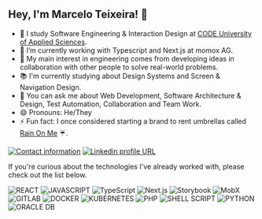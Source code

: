 ## Hey, I'm Marcelo Teixeira! 👋

- 🔭 I study Software Engineering & Interaction Design at [CODE University of Applied Sciences](https://code.berlin/en/).
- 🌱 I’m currently working with Typescript and Next.js at momox AG.
- 🧐 My main interest in engineering comes from developing ideas in collaboration with other people to solve real-world problems.
- 📚 I'm currently studying about Design Systems and Screen & Navigation Design.
- 💬 You can ask me about Web Development, Software Architecture & Design, Test Automation, Collaboration and Team Work.
- 😄 Pronouns: He/They
- ⚡ Fun fact: I once considered starting a brand to rent umbrellas called [Rain On Me](https://github.com/Marcelixoo/rain-on-me) ☔️.

[![Contact information](https://img.shields.io/badge/Contact%20Me-D14836?style=for-the-badge&logo=gmail&logoColor=white)](mailto:me@marcelixoo.com)
[![Linkedin profile URL](https://img.shields.io/badge/LinkedIn-0077B5?style=for-the-badge&logo=linkedin&logoColor=white)](https://www.linkedin.com/in/memarcelot/)

If you're curious about the technologies I've already worked with, please check out the list below.

![REACT](https://img.shields.io/badge/React-2CA5E0?style=for-the-badge&logo=react&logoColor=white)
![JAVASCRIPT](https://img.shields.io/badge/JavaScript-323330?style=for-the-badge&logo=javascript&logoColor=F7DF1E)
![TypeScript](https://img.shields.io/badge/TypeScript-0076c6?style=for-the-badge&logo=typescript&logoColor=white)
![Next.js](https://img.shields.io/badge/Next.js-000?style=for-the-badge&logo=next.js&logoColor=white)
![Storybook](https://img.shields.io/badge/Storybook-ff4885?style=for-the-badge&logo=storybook&logoColor=white)
![MobX](https://img.shields.io/badge/MobX-e86517?style=for-the-badge&logo=mobx&logoColor=white)
![GITLAB](https://img.shields.io/badge/GitLab-330F63?style=for-the-badge&logo=gitlab&logoColor=white)
![DOCKER](https://img.shields.io/badge/Docker-2CA5E0?style=for-the-badge&logo=docker&logoColor=white)
![KUBERNETES](https://img.shields.io/badge/Kubernetes-2e6ce6?style=for-the-badge&logo=kubernetes&logoColor=white)
![PHP](https://img.shields.io/badge/PHP-777BB4?style=for-the-badge&logo=php&logoColor=white)
![SHELL SCRIPT](https://img.shields.io/badge/Shell_Script-121011?style=for-the-badge&logo=gnu-bash&logoColor=white)
![PYTHON](https://img.shields.io/badge/Python-3776AB?style=for-the-badge&logo=python&logoColor=white)
![ORACLE DB](https://img.shields.io/badge/Oracle%20Databases-F80000?style=for-the-badge&logo=oracle&logoColor=black)
